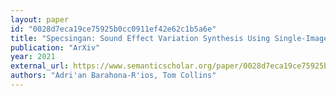 ```yaml
---
layout: paper
id: "0028d7eca19ce75925b0cc0911ef42e62c1b5a6e"
title: "Specsingan: Sound Effect Variation Synthesis Using Single-Image Gans"
publication: "ArXiv"
year: 2021
external_url: https://www.semanticscholar.org/paper/0028d7eca19ce75925b0cc0911ef42e62c1b5a6e
authors: "Adri'an Barahona-R'ios, Tom Collins"
---
```

